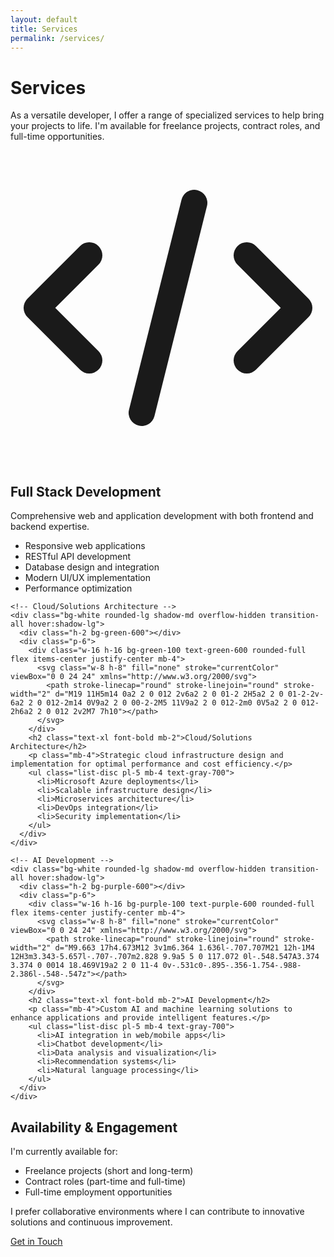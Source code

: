 ```yaml
---
layout: default
title: Services
permalink: /services/
---
```


<div class="max-w-6xl mx-auto">
  <h1 class="text-3xl font-bold mb-6">Services</h1>
  
  <p class="mb-8">As a versatile developer, I offer a range of specialized services to help bring your projects to life. I'm available for freelance projects, contract roles, and full-time opportunities.</p>

  <div class="grid grid-cols-1 md:grid-cols-3 gap-8 mb-12">
    <!-- Full Stack Development -->
    <div class="bg-white rounded-lg shadow-md overflow-hidden transition-all hover:shadow-lg">
      <div class="h-2 bg-blue-600"></div>
      <div class="p-6">
        <div class="w-16 h-16 bg-blue-100 text-blue-600 rounded-full flex items-center justify-center mb-4">
          <svg class="w-8 h-8" fill="none" stroke="currentColor" viewBox="0 0 24 24" xmlns="http://www.w3.org/2000/svg">
            <path stroke-linecap="round" stroke-linejoin="round" stroke-width="2" d="M10 20l4-16m4 4l4 4-4 4M6 16l-4-4 4-4"></path>
          </svg>
        </div>
        <h2 class="text-xl font-bold mb-2">Full Stack Development</h2>
        <p class="mb-4">Comprehensive web and application development with both frontend and backend expertise.</p>
        <ul class="list-disc pl-5 mb-4 text-gray-700">
          <li>Responsive web applications</li>
          <li>RESTful API development</li>
          <li>Database design and integration</li>
          <li>Modern UI/UX implementation</li>
          <li>Performance optimization</li>
        </ul>
      </div>
    </div>
    
    <!-- Cloud/Solutions Architecture -->
    <div class="bg-white rounded-lg shadow-md overflow-hidden transition-all hover:shadow-lg">
      <div class="h-2 bg-green-600"></div>
      <div class="p-6">
        <div class="w-16 h-16 bg-green-100 text-green-600 rounded-full flex items-center justify-center mb-4">
          <svg class="w-8 h-8" fill="none" stroke="currentColor" viewBox="0 0 24 24" xmlns="http://www.w3.org/2000/svg">
            <path stroke-linecap="round" stroke-linejoin="round" stroke-width="2" d="M19 11H5m14 0a2 2 0 012 2v6a2 2 0 01-2 2H5a2 2 0 01-2-2v-6a2 2 0 012-2m14 0V9a2 2 0 00-2-2M5 11V9a2 2 0 012-2m0 0V5a2 2 0 012-2h6a2 2 0 012 2v2M7 7h10"></path>
          </svg>
        </div>
        <h2 class="text-xl font-bold mb-2">Cloud/Solutions Architecture</h2>
        <p class="mb-4">Strategic cloud infrastructure design and implementation for optimal performance and cost efficiency.</p>
        <ul class="list-disc pl-5 mb-4 text-gray-700">
          <li>Microsoft Azure deployments</li>
          <li>Scalable infrastructure design</li>
          <li>Microservices architecture</li>
          <li>DevOps integration</li>
          <li>Security implementation</li>
        </ul>
      </div>
    </div>
    
    <!-- AI Development -->
    <div class="bg-white rounded-lg shadow-md overflow-hidden transition-all hover:shadow-lg">
      <div class="h-2 bg-purple-600"></div>
      <div class="p-6">
        <div class="w-16 h-16 bg-purple-100 text-purple-600 rounded-full flex items-center justify-center mb-4">
          <svg class="w-8 h-8" fill="none" stroke="currentColor" viewBox="0 0 24 24" xmlns="http://www.w3.org/2000/svg">
            <path stroke-linecap="round" stroke-linejoin="round" stroke-width="2" d="M9.663 17h4.673M12 3v1m6.364 1.636l-.707.707M21 12h-1M4 12H3m3.343-5.657l-.707-.707m2.828 9.9a5 5 0 117.072 0l-.548.547A3.374 3.374 0 0014 18.469V19a2 2 0 11-4 0v-.531c0-.895-.356-1.754-.988-2.386l-.548-.547z"></path>
          </svg>
        </div>
        <h2 class="text-xl font-bold mb-2">AI Development</h2>
        <p class="mb-4">Custom AI and machine learning solutions to enhance applications and provide intelligent features.</p>
        <ul class="list-disc pl-5 mb-4 text-gray-700">
          <li>AI integration in web/mobile apps</li>
          <li>Chatbot development</li>
          <li>Data analysis and visualization</li>
          <li>Recommendation systems</li>
          <li>Natural language processing</li>
        </ul>
      </div>
    </div>
  </div>
  
  <div class="bg-gray-50 p-6 rounded-lg mb-8">
    <h2 class="text-2xl font-bold mb-4">Availability & Engagement</h2>
    <p class="mb-4">I'm currently available for:</p>
    <ul class="list-disc pl-5 mb-4">
      <li>Freelance projects (short and long-term)</li>
      <li>Contract roles (part-time and full-time)</li>
      <li>Full-time employment opportunities</li>
    </ul>
    <p>I prefer collaborative environments where I can contribute to innovative solutions and continuous improvement.</p>
  </div>
  
  <div class="text-center">
    <a href="{{ '/contact/' | relative_url }}" class="inline-block bg-blue-600 hover:bg-blue-700 text-white font-bold py-3 px-6 rounded-lg transition-all">
      Get in Touch
    </a>
  </div>
</div> 